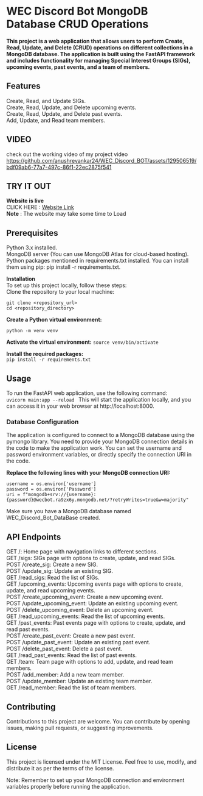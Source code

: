# WEC Discord Bot MongoDB Database CRUD Operations
**This project is a web application that allows users to perform Create, Read, Update, and Delete (CRUD) operations on different collections in a MongoDB database. The application is built using the FastAPI framework and includes functionality for managing Special Interest Groups (SIGs), upcoming events, past events, and a team of members.**

## Features
Create, Read, and Update SIGs.  
Create, Read, Update, and Delete upcoming events.  
Create, Read, Update, and Delete past events.  
Add, Update, and Read team members.  

## VIDEO
check out the working video of my project video  
https://github.com/anushrevankar24/WEC_Discord_BOT/assets/129506519/bdf09ab6-77a7-497c-86f1-22ec2875f541


## TRY IT OUT 
 **Website is live**   
 CLICK HERE : [Website Link](https://curd-web-app.onrender.com)  
 **Note** : The website may take some time to Load  

## Prerequisites
Python 3.x installed.  
MongoDB server (You can use MongoDB Atlas for cloud-based hosting).  
Python packages mentioned in requirements.txt installed. You can install them using pip: pip install -r requirements.txt. 

**Installation**  
To set up this project locally, follow these steps:  
Clone the repository to your local machine:
```
git clone <repository_url>  
cd <repository_directory>  
```
**Create a Python virtual environment:**  
```
python -m venv venv
```

**Activate the virtual environment:** 
```source venv/bin/activate ``` 

**Install the required packages:**  
```pip install -r requirements.txt``` 
## Usage  
To run the FastAPI web application, use the following command:  
```uvicorn main:app --reload ``` 
This will start the application locally, and you can access it in your web browser at http://localhost:8000.  

### Database Configuration
The application is configured to connect to a MongoDB database using the pymongo library. You need to provide your MongoDB connection details in the code to make the application work. You can set the username and password environment variables, or directly specify the connection URI in the code.  

**Replace the following lines with your MongoDB connection URI:**  
```
username = os.environ['username']  
password = os.environ['Password']  
uri = f"mongodb+srv://{username}:{password}@wecbot.ra9zx6y.mongodb.net/?retryWrites=true&w=majority"
```
Make sure you have a MongoDB database named WEC_Discord_Bot_DataBase created.  

## API Endpoints
GET /: Home page with navigation links to different sections.  
GET /sigs: SIGs page with options to create, update, and read SIGs.    
POST /create_sig: Create a new SIG.    
POST /update_sig: Update an existing SIG.    
GET /read_sigs: Read the list of SIGs.    
GET /upcoming_events: Upcoming events page with options to create, update, and read upcoming events.    
POST /create_upcoming_event: Create a new upcoming event.    
POST /update_upcoming_event: Update an existing upcoming event.      
POST /delete_upcoming_event: Delete an upcoming event.    
GET /read_upcoming_events: Read the list of upcoming events.   
GET /past_events: Past events page with options to create, update, and read past events.    
POST /create_past_event: Create a new past event.      
POST /update_past_event: Update an existing past event.    
POST /delete_past_event: Delete a past event.   
GET /read_past_events: Read the list of past events.    
GET /team: Team page with options to add, update, and read team members.    
POST /add_member: Add a new team member.    
POST /update_member: Update an existing team member.    
GET /read_member: Read the list of team members.    

## Contributing
Contributions to this project are welcome. You can contribute by opening issues, making pull requests, or suggesting improvements.    

## License
This project is licensed under the MIT License. Feel free to use, modify, and distribute it as per the terms of the license.  

Note: Remember to set up your MongoDB connection and environment variables properly before running the application.  


